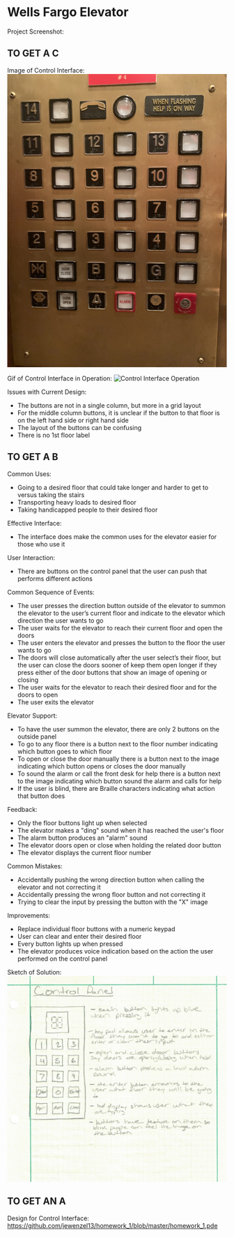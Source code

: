 # Wells Fargo Elevator

Project Screenshot:
  
## TO GET A C

  Image of Control Interface:
    ![Control Interface](https://github.com/jewenzel13/homework_1/blob/master/Elevator.png)

  Gif of Control Interface in Operation:
    ![Control Interface Operation](https://github.com/jewenzel13/homework_1/blob/master/Elevator_Interface_Operation.gif)

  Issues with Current Design:
  - The buttons are not in a single column, but more in a grid layout
  - For the middle column buttons, it is unclear if the button to that floor is on the left hand side or right hand side
  - The layout of the buttons can be confusing
  - There is no 1st floor label

## TO GET A B

  Common Uses:
  - Going to a desired floor that could take longer and harder to get to versus taking the stairs
  - Transporting heavy loads to desired floor
  - Taking handicapped people to their desired floor

  Effective Interface:
  - The interface does make the common uses for the elevator easier for those who use it

  User Interaction:
  - There are buttons on the control panel that the user can push that performs different actions

  Common Sequence of Events:
  - The user presses the direction button outside of the elevator to summon the elevator to the user’s current floor and indicate to the elevator which direction the user wants to go
  - The user waits for the elevator to reach their current floor and open the doors
  - The user enters the elevator and presses the button to the floor the user wants to go
  - The doors will close automatically after the user select’s their floor, but the user can close the doors sooner of keep them open longer if they press either of the door buttons that show an image of opening or closing
  - The user waits for the elevator to reach their desired floor and for the doors to open
  - The user exits the elevator

  Elevator Support:
  - To have the user summon the elevator, there are only 2 buttons on the outside panel
  - To go to any floor there is a button next to the floor number indicating which button goes to which floor
  - To open or close the door manually there is a button next to the image indicating which button opens or closes the door manually
  - To sound the alarm or call the front desk for help there is a button next to the image indicating which button sound the alarm and calls for help
  - If the user is blind, there are Braille characters indicating what action that button does

  Feedback:
  - Only the floor buttons light up when selected
  - The elevator makes a "ding" sound when it has reached the user's floor
  - The alarm button produces an "alarm" sound
  - The elevator doors open or close when holding the related door button
  - The elevator displays the current floor number

  Common Mistakes:
  - Accidentally pushing the wrong direction button when calling the elevator and not correcting it
  - Accidentally pressing the wrong floor button and not correcting it
  - Trying to clear the input by pressing the button with the "X" image

  Improvements:
  - Replace individual floor buttons with a numeric keypad
  - User can clear and enter their desired floor
  - Every button lights up when pressed
  - The elevator produces voice indication based on the action the user performed on the control panel

  Sketch of Solution:
    ![Sketch](https://github.com/jewenzel13/homework_1/blob/master/Elevator_Interface_Sketch.png)

## TO GET AN A

  Design for Control Interface:
    https://github.com/jewenzel13/homework_1/blob/master/homework_1.pde
